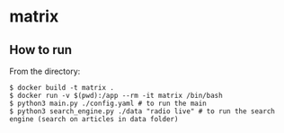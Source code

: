 # matrix

<!--
title: parse bbc.com
layout: Doc
-->

## How to run

From the directory:
```
$ docker build -t matrix . 
$ docker run -v $(pwd):/app --rm -it matrix /bin/bash
$ python3 main.py ./config.yaml # to run the main
$ python3 search_engine.py ./data "radio live" # to run the search engine (search on articles in data folder)
```

[comment]: <> (C:\Users\tomer\Desktop\matrix_final )

[comment]: <> (docker run -v C:\Users\tomer\Desktop\matrix_final:/app --rm -it matrix /bin/bash)
